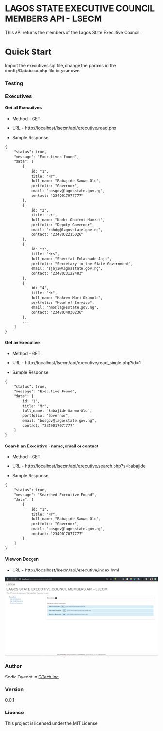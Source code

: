 # LAGOS STATE EXECUTIVE COUNCIL MEMBERS API - LSECM

This API returns the members of the Lagos State Executive Council.

# Quick Start

Import the executives.sql file, change the params in the config/Database.php file to your own

### Testing

### Executives

#### Get all Executives

* Method - GET

* URL - http://localhost/lsecm/api/executive/read.php

* Sample Response

```
{
    "status": true,
    "message": "Executives Found",
    "data": [
        {
            id: "1",
            title: "Mr",
            full_name: "Babajide Sanwo-Olu",
            portfolio: "Governor",
            email: "bosgov@lagosstate.gov.ng",
            contact: "2349017077777"
        },
        {
            id: "2",
            title: "Dr",
            full_name: "Kadri Obafemi-Hamzat",
            portfolio: "Deputy Governor",
            email: "kohdg@lagosstate.gov.ng",
            contact: "2348032215026"
        },
        {
            id: "3",
            title: "Mrs",
            full_name: "Sherifat Folashade Jaji",
            portfolio: "Secretary to the State Government",
            email: "sjaji@lagosstate.gov.ng",
            contact: "2348023122483"
        },
        {
            id: "4",
            title: "Mr",
            full_name: "Hakeem Muri-Okunola",
            portfolio: "Head of Service",
            email: "hmo@lagosstate.gov.ng",
            contact: "2348034030236"
        },
        ...
    ]
}
```

#### Get an Executive

* Method - GET

* URL - http://localhost/lsecm/api/executive/read_single.php?id=1

* Sample Response

```
{
    "status": true,
    "message": "Executive Found",
    "data": {
        id: "1",
        title: "Mr",
        full_name: "Babajide Sanwo-Olu",
        portfolio: "Governor",
        email: "bosgov@lagosstate.gov.ng",
        contact: "2349017077777"
    }
}
```

#### Search an Executive - name, email or contact

* Method - GET

* URL - http://localhost/lsecm/api/executive/search.php?s=babajide

* Sample Response

```
{
    "status": true,
    "message": "Searched Executive Found",
    "data": [
        {
            id: "1",
            title: "Mr",
            full_name: "Babajide Sanwo-Olu",
            portfolio: "Governor",
            email: "bosgov@lagosstate.gov.ng",
            contact: "2349017077777"
        }
    ]
}
```

#### View on Docgen

* URL - http://localhost/lsecm/api/executive/index.html

![Task screenshot](screenshot.png)

### Author

Sodiq Oyedotun
[GTech Inc](http://mba-ies-fps.000webhostapp.com/sodiqoyedotun.com/index.html)

### Version

0.0.1

### License

This project is licensed under the MIT License